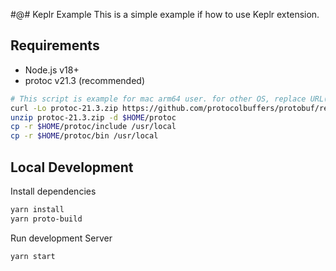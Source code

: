 #@# Keplr Example
This is a simple example if how to use Keplr extension. 

## Requirements
 - Node.js v18+
 - protoc v21.3 (recommended)
```bash
# This script is example for mac arm64 user. for other OS, replace URL(starts with https://..) to be matched with your OS from https://github.com/protocolbuffers/protobuf/releases/tag/v21.3
curl -Lo protoc-21.3.zip https://github.com/protocolbuffers/protobuf/releases/download/v21.3/protoc-21.3-osx-aarch_64.zip
unzip protoc-21.3.zip -d $HOME/protoc
cp -r $HOME/protoc/include /usr/local
cp -r $HOME/protoc/bin /usr/local
```

## Local Development

Install dependencies

```bash
yarn install
yarn proto-build
```

Run development Server
```bash
yarn start
```
